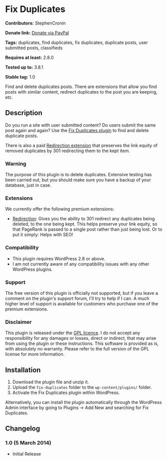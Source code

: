 # Fix Duplicates #
**Contributors:** StephenCronin
  
**Donate link:** [Donate via PayPal](https://www.paypal.com/cgi-bin/webscr?cmd=_xclick&business=sjc@scratch99.com&currency_code=&amount=&return=&item_name=WP-FixDuplicates)
  
**Tags:** duplicates, find duplicates, fix duplicates, duplicate posts, user submitted posts, classifieds
  
**Requires at least:** 2.8.0
  
**Tested up to:** 3.8.1
  
**Stable tag:** 1.0
  
Find and delete duplicates posts. There are extensions that allow you find posts with similar content, redirect duplicates to the post you are keeping, etc.

## Description ##
Do you run a site with user submitted content? Do users submit the same post again and again? Use the [Fix Duplicates plugin](http://scratch99.com/products/fix-duplicates/) to find and delete duplicate posts. 

There is also a paid [Redirection extension](http://scratch99.com/products/fix-duplicates/redirection/) that preserves the link equity of removed duplicates by 301 redirecting them to the kept item.

### Warning ###
The purpose of this plugin is to delete duplicates. Extensive testing has been carried out, but you should make sure you have a backup of your database, just in case.

### Extensions ###
We currently offer the following premium extensions:

* [Redirection](http://scratch99.com/products/fix-duplicates/redirection/): Gives you the ability to 301 redirect any duplicates being deleted, to the one being kept. This helps preserve your link equity, so that PageRank is passed to a single post rather than just being lost. Or to put it simply: Helps with SEO!

### Compatibility ###
* This plugin requires WordPress 2.8 or above.
* I am not currently aware of any compatibility issues with any other WordPress plugins.

### Support ###
The free version of this plugin is officially not supported, but if you leave a comment on the plugin's support forum, I'll try to help if I can. A much higher level of support is available for customers who purchase one of the premium extensions.

### Disclaimer ###
This plugin is released under the [GPL licence](http://www.gnu.org/copyleft/gpl.html). I do not accept any responsibility for any damages or losses, direct or indirect, that may arise from using the plugin or these instructions. This software is provided as is, with absolutely no warranty. Please refer to the full version of the GPL license for more information.

## Installation ##
1. Download the plugin file and unzip it.
1. Upload the `fix-duplicates` folder to the `wp-content/plugins/` folder.
1. Activate the Fix Duplicates plugin within WordPress.

Alternatively, you can install the plugin automatically through the WordPress Admin interface by going to Plugins -> Add New and searching for Fix Duplicates.

## Changelog ##

### 1.0 (5 March 2014) ###
* Initial Release
